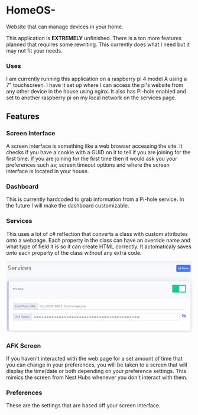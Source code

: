 # HomeOS-
Website that can manage devices in your home.


This application is **EXTREMELY** unfinished. There is a ton more features planned that requires some rewriting. This currently does what I need but it may not fit your needs.

### Uses
I am currently running this application on a raspberry pi 4 model A using a 7" touchscreen. I have it set up where I can access the pi's website from any other device in the house using nginx. It also has Pi-hole enabled and set to another raspberry pi on my local network on the services page.

## Features

### Screen Interface
A screen interface is something like a web browser accessing the site. It checks if you have a cookie with a GUID on it to tell if you are joining for the first time. If you are joining for the first time then it would ask you your preferences such as; screen timeout options and where the screen interface is located in your house.

### Dashboard
This is currently hardcoded to grab information from a Pi-hole service. In the future I will make the dashboard customizable.

### Services
This uses a lot of c# reflection that converts a class with custom attributes onto a webpage. Each property in the class can have an override name and what type of field it is so it can create HTML correctly. It automaticaly saves onto each property of the class without any extra code.

![Services screenshot](https://github.com/1998MarkMueller/HomeOS-/blob/main/HomeOS/Images/temp_service.PNG)

### AFK Screen
If you haven't interacted with the web page for a set amount of time that you can change in your preferences, you will be taken to a screen that will display the time/date or both depending on your preference settings. This mimics the screen from Nest Hubs whenever you don't interact with them.

### Preferences
These are the settings that are based off your screen interface.

